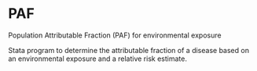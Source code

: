 # PAF
Population Attributable Fraction (PAF) for environmental exposure

Stata program to determine the attributable fraction of a disease based on an environmental exposure and a relative risk estimate.
